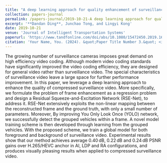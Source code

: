 ```yaml
---
title: "A deep learning approach for quality enhancement of surveillance video"
collection: papers-journal
permalink: /papers-journal/2019-10-21-A deep learning approach for quality enhancement of surveillance video
excerpt: '**Dandan Ding**, Junchao Tong, and Lingyi Kong'
date: 2019-10-21
venue: 'Journal of Intelligent Transportation Systems'
paperurl: 'https://www.tandfonline.com/doi/abs/10.1080/15472450.2019.1670659'
citation: 'Your Name, You. (2024). &quot;Paper Title Number 3.&quot; <i>GitHub Journal of Bugs</i>. 1(3).'
---
```


The growing number of surveillance cameras imposes great demand on high efficiency video coding. Although modern video coding standards have significantly improved the video coding efficiency, they are designed for general video rather than surveillance video. The special characteristics of surveillance video leave a large space for further performance improvement. In this paper, we leverage a deep learning approach to enhance the quality of compressed surveillance video. More specifically, we formulate the problem of frame enhancement as a regression problem and design a Residual Squeeze-and-Excitation Network (RSE-Net), to address it. RSE-Net extensively exploits the non-linear mapping between the reconstructed frame and the ground truth, with only a small number of parameters. Moreover, By improving You Only Look Once (YOLO) network, we successfully detect the grouped vehicles within a frame. A novel model training scheme is then developed through learning from the grouped vehicles. With the proposed scheme, we train a global model for both foreground and background of surveillance video. Experimental results show that our method achieves average 0.40 dB, 0.22 dB and 0.24 dB PSNR gains over H.265/HEVC anchor in AI, LDP and RA configurations, and produces visually pleasing results when applied to compressed surveillance video.